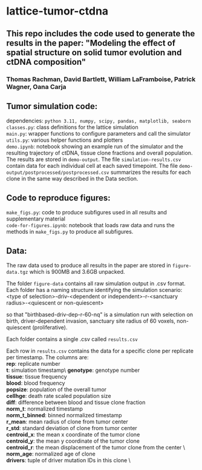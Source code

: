 # lattice-tumor-ctdna
## This repo includes the code used to generate the results in the paper: "Modeling the effect of spatial structure on solid tumor evolution and ctDNA composition" 
### Thomas Rachman, David Bartlett, William LaFramboise, Patrick Wagner, Oana Carja 
## Tumor simulation code:
 dependencies: `python 3.11, numpy, scipy, pandas, matplotlib, seaborn` \
`classes.py`: class definitions for the lattice simulation\
`main.py`: wrapper functions to configure parameters and call the simulator\
`utils.py`: various helper functions and plotters\
`demo.ipynb`: notebook showing an example run of the simulator and the resulting trajectory of ctDNA, tissue clone fractions and overall population. The results are stored in `demo-output`. The file `simulation-results.csv` contain data for each individual cell at each saved timepoint. The file `demo-output/postprocessed/postprocessed.csv` summarizes the results for each clone in the same way described in the Data section. 
## Code to reproduce figures:
`make_figs.py`: code to produce subfigures used in all results and supplementary material\
`code-for-figures.ipynb`: notebook that loads raw data and runs the methods in `make_figs.py` to produce all subfigures. 
## Data:
The raw data used to produce all results in the paper are stored in `figure-data.tgz` which is 900MB and 3.6GB unpacked. 

The folder `figure-data` contains all raw simulation output in .csv format.
Each folder has a naming structure identifying the simulation scenario:
\<type of selection\>-driv-\<dependent or independent\>-r-\<sanctuary radius\>-\<quiescent or non-quiescent\> 

so that "birthbased-driv-dep-r-60-nq" is a simulation run with selection on birth, driver-dependent invasion, sanctuary site radius of 60 voxels, non-quiescent (proliferative). 

Each folder contains a single .csv called `results.csv`

Each row in `results.csv` contains the data for a specific clone per replicate per timestamp. 
The columns are:\
	**rep**: replicate number\
	**t**: simulation timestamp\ 
	**genotype**: genotype number\
	**tissue**: tissue frequency\
	**blood**: blood frequency\
	**popsize**: population of the overall tumor\
	**cellhge**: death rate scaled population size\
	**diff**: difference between blood and tissue clone fraction\
	**norm_t**: normalized timestamp\
	**norm_t_binned**: binned normalized timestamp\
	**r_mean**: mean radius of clone from tumor center\
	**r_std**: standard deviation of clone from tumor center \
	**centroid_x**: the mean x coordinate of the tumor clone \
	**centroid_y**: the mean y coordinate of the tumor clone \
	**centroid_r**: the mean displacement of the tumor clone from the center   \ 
	**norm_age**: normalized age of clone \
	**drivers**: tuple of driver mutation IDs in this clone \
